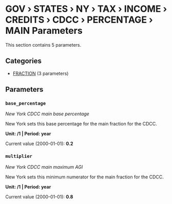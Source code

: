 # GOV › STATES › NY › TAX › INCOME › CREDITS › CDCC › PERCENTAGE › MAIN Parameters

This section contains 5 parameters.

## Categories

- [FRACTION](fraction/index.md) (3 parameters)

## Parameters

### `base_percentage`
*New York CDCC main base percentage*

New York sets this base percentage for the main fraction for the CDCC.

**Unit: /1 | Period: year**

Current value (2000-01-01): **0.2**


### `multiplier`
*New York CDCC main maximum AGI*

New York sets this minimum numerator for the main fraction for the CDCC.

**Unit: /1 | Period: year**

Current value (2000-01-01): **0.8**


